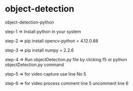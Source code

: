 # object-detection
object-detection-python

step-1 => Install python in your system

step-2 => pip install opencv-python = 4.12.0.88

step-3 => pip install numpy = 2.2.6

step-4 => Run objectDetection.py file by clicking f5 or python objectDetection.py command

step-5 => for video capture use line No 5

step-6 => for video process comment line 5 uncomment line 6
